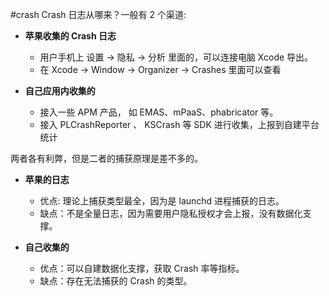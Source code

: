 #crash 
Crash 日志从哪来？一般有 2 个渠道:

* **苹果收集的 Crash 日志**

	* 用户手机上 设置 -> 隐私 -> 分析 里面的，可以连接电脑 Xcode 导出。
	* 在 Xcode -> Window -> Organizer -> Crashes 里面可以查看

* **自己应用内收集的**

	* 接入一些 APM 产品， 如 EMAS、mPaaS、phabricator 等。
	* 接入 PLCrashReporter 、 KSCrash 等 SDK 进行收集，上报到自建平台统计

两者各有利弊，但是二者的捕获原理是差不多的。
* **苹果的日志**
	* 优点: 理论上捕获类型最全，因为是 launchd 进程捕获的日志。
	* 缺点：不是全量日志，因为需要用户隐私授权才会上报，没有数据化支撑。

* **自己收集的**
	* 优点：可以自建数据化支撑，获取 Crash 率等指标。
	* 缺点：存在无法捕获的 Crash 的类型。

